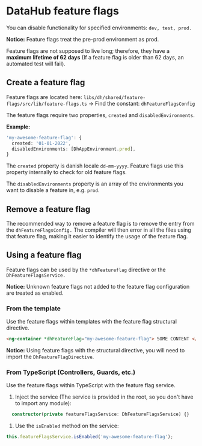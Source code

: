 # DataHub feature flags

You can disable functionality for specified environments: `dev, test, prod.`

**Notice:** Feature flags treat the pre-prod environment as prod.

Feature flags are not supposed to live long; therefore, they have a **maximum lifetime of 62 days** (If a feature flag is older than 62 days, an automated test will fail).

## Create a feature flag

Feature flags are located here: `libs/dh/shared/feature-flags/src/lib/feature-flags.ts` -> Find the constant: `dhFeatureFlagsConfig`

The feature flags require two properties, `created` and `disabledEnvironments`.

**Example:**

```ts
'my-awesome-feature-flag': {
  created: '01-01-2022',
  disabledEnvironments: [DhAppEnvironment.prod],
}
```

The `created` property is danish locale `dd-mm-yyyy`. Feature flags use this property internally to check for old feature flags.

The `disabledEnvironments` property is an array of the environments you want to disable a feature in, e.g. `prod`.

## Remove a feature flag

The recommended way to remove a feature flag is to remove the entry from the `dhFeatureFlagsConfig.` The compiler will then error in all the files using that feature flag, making it easier to identify the usage of the feature flag.

## Using a feature flag

Feature flags can be used by the `*dhFeatureflag` directive or the `DhFeatureFlagsService.`

**Notice:** Unknown feature flags not added to the feature flag configuration are treated as enabled.

### From the template

Use the feature flags within templates with the feature flag structural directive.

```html
<ng-container *dhFeatureFlag="my-awesome-feature-flag"> SOME CONTENT </ng-container>
```

**Notice:** Using feature flags with the structural directive, you will need to import the `DhFeatureFlagDirective`.

### From TypeScript (Controllers, Guards, etc.)

Use the feature flags within TypeScript with the feature flag service.

1. Inject the service (The service is provided in the root, so you don't have to import any module):

```ts
  constructor(private featureFlagsService: DhFeatureFlagsService) {}
```

1. Use the `isEnabled` method on the service:

```ts
this.featureFlagsService.isEnabled('my-awesome-feature-flag');
```

